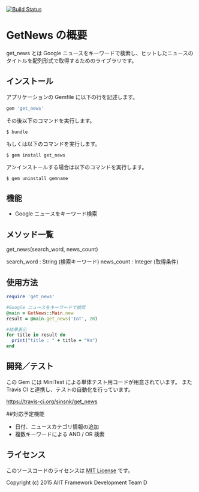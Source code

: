 [![Build Status](https://travis-ci.org/sinsnk/get_news.svg?branch=master)](https://travis-ci.org/sinsnk/get_news)
# GetNews の概要

get_news とは Google ニュースをキーワードで検索し、ヒットしたニュースのタイトルを配列形式で取得するためのライブラリです。


## インストール

アプリケーションの Gemfile に以下の行を記述します。


```ruby
gem 'get_news'
```

その後以下のコマンドを実行します。

    $ bundle

もしくは以下のコマンドを実行します。

    $ gem install get_news

アンインストールする場合は以下のコマンドを実行します。

    $ gem uninstall gemname


## 機能
* Google ニュースをキーワード検索

## メソッド一覧

get_news(search_word, news_count)

search_word : String (検索キーワード)
news_count : Integer (取得条件)


## 使用方法

```ruby
require 'get_news'

#Google ニュースをキーワードで検索
@main = GetNews::Main.new
result = @main.get_news('IoT', 20)

#結果表示
for title in result do
  print("title : " + title + "¥n")
end

```

## 開発／テスト

この Gem には MiniTest による単体テスト用コードが用意されています。
また Travis CI と連携し、テストの自動化を行っています。

https://travis-ci.org/sinsnk/get_news


##対応予定機能

* 日付、ニュースカテゴリ情報の追加
* 複数キーワードによる AND / OR 検索


## ライセンス

このソースコードのライセンスは [MIT License](http://opensource.org/licenses/MIT) です。

Copyright (c) 2015 AIIT Framework Development Team D

